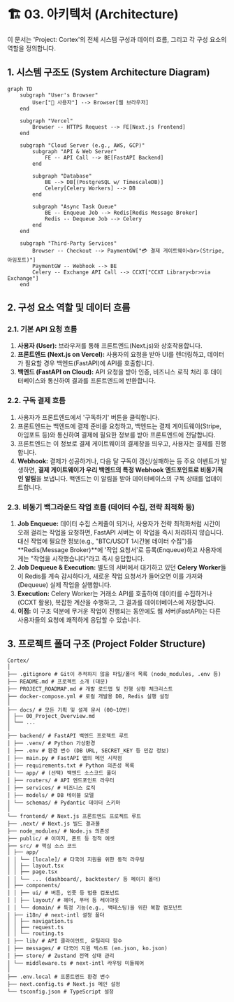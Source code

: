 # 🏗️ 03. 아키텍처 (Architecture)

이 문서는 'Project: Cortex'의 전체 시스템 구성과 데이터 흐름, 그리고 각 구성 요소의 역할을 정의합니다.

## 1. 시스템 구조도 (System Architecture Diagram)

```mermaid
graph TD
    subgraph "User's Browser"
        User["👤 사용자"] --> Browser[웹 브라우저]
    end

    subgraph "Vercel"
        Browser -- HTTPS Request --> FE[Next.js Frontend]
    end

    subgraph "Cloud Server (e.g., AWS, GCP)"
        subgraph "API & Web Server"
            FE -- API Call --> BE[FastAPI Backend]
        end

        subgraph "Database"
            BE --> DB[(PostgreSQL w/ TimescaleDB)]
            Celery[Celery Workers] --> DB
        end

        subgraph "Async Task Queue"
            BE -- Enqueue Job --> Redis[Redis Message Broker]
            Redis -- Dequeue Job --> Celery
        end
    end

    subgraph "Third-Party Services"
        Browser -- Checkout --> PaymentGW["💳 결제 게이트웨이<br>(Stripe, 아임포트)"]
        PaymentGW -- Webhook --> BE
        Celery -- Exchange API Call --> CCXT["CCXT Library<br>via Exchange"]
    end
```

## 2. 구성 요소 역할 및 데이터 흐름

### 2.1. 기본 API 요청 흐름

1. **사용자 (User):** 브라우저를 통해 프론트엔드(Next.js)와 상호작용합니다.
2. **프론트엔드 (Next.js on Vercel):** 사용자의 요청을 받아 UI를 렌더링하고, 데이터가 필요할 경우 백엔드(FastAPI)에 API를 호출합니다.
3. **백엔드 (FastAPI on Cloud):** API 요청을 받아 인증, 비즈니스 로직 처리 후 데이터베이스와 통신하여 결과를 프론트엔드에 반환합니다.

### 2.2. 구독 결제 흐름

1. 사용자가 프론트엔드에서 '구독하기' 버튼을 클릭합니다.
2. 프론트엔드는 백엔드에 결제 준비를 요청하고, 백엔드는 결제 게이트웨이(Stripe, 아임포트 등)와 통신하여 결제에 필요한 정보를 받아 프론트엔드에 전달합니다.
3. 프론트엔드는 이 정보로 결제 게이트웨이의 결제창을 띄우고, 사용자는 결제를 진행합니다.
4. **Webhook:** 결제가 성공하거나, 다음 달 구독이 갱신/실패하는 등 주요 이벤트가 발생하면, **결제 게이트웨이가 우리 백엔드의 특정 Webhook 엔드포인트로 비동기적인 알림**을 보냅니다. 백엔드는 이 알림을 받아 데이터베이스의 구독 상태를 업데이트합니다.

### 2.3. 비동기 백그라운드 작업 흐름 (데이터 수집, 전략 최적화 등)

1. **Job Enqueue:** 데이터 수집 스케줄이 되거나, 사용자가 전략 최적화처럼 시간이 오래 걸리는 작업을 요청하면, FastAPI 서버는 이 작업을 즉시 처리하지 않습니다. 대신 작업에 필요한 정보(e.g., "BTC/USDT 1시간봉 데이터 수집")를 **Redis(Message Broker)**에 '작업 요청서'로 등록(Enqueue)하고 사용자에게는 "작업을 시작했습니다"라고 즉시 응답합니다.
2. **Job Dequeue & Execution:** 별도의 서버에서 대기하고 있던 **Celery Worker**들이 Redis를 계속 감시하다가, 새로운 작업 요청서가 들어오면 이를 가져와(Dequeue) 실제 작업을 실행합니다.
3. **Execution:** Celery Worker는 거래소 API를 호출하여 데이터를 수집하거나(CCXT 활용), 복잡한 계산을 수행하고, 그 결과를 데이터베이스에 저장합니다.
4. **이점:** 이 구조 덕분에 무거운 작업이 진행되는 동안에도 웹 서버(FastAPI)는 다른 사용자들의 요청에 쾌적하게 응답할 수 있습니다.

## 3. 프로젝트 폴더 구조 (Project Folder Structure)

```text
Cortex/
│
├── .gitignore # Git이 추적하지 않을 파일/폴더 목록 (node_modules, .env 등)
├── README.md # 프로젝트 소개 (대문)
├── PROJECT_ROADMAP.md # 개발 로드맵 및 진행 상황 체크리스트
├── docker-compose.yml # 로컬 개발용 DB, Redis 실행 설정
│
├── docs/ # 모든 기획 및 설계 문서 (00~10번)
│ ├── 00_Project_Overview.md
│ └── ...
│
├── backend/ # FastAPI 백엔드 프로젝트 루트
│ ├── .venv/ # Python 가상환경
│ ├── .env # 환경 변수 (DB URL, SECRET_KEY 등 민감 정보)
│ ├── main.py # FastAPI 앱의 메인 시작점
│ ├── requirements.txt # Python 의존성 목록
│ └── app/ # (선택) 백엔드 소스코드 폴더
│ ├── routers/ # API 엔드포인트 라우터
│ ├── services/ # 비즈니스 로직
│ ├── models/ # DB 테이블 모델
│ └── schemas/ # Pydantic 데이터 스키마
│
└── frontend/ # Next.js 프론트엔드 프로젝트 루트
├── .next/ # Next.js 빌드 결과물
├── node_modules/ # Node.js 의존성
├── public/ # 이미지, 폰트 등 정적 에셋
├── src/ # 핵심 소스 코드
│ ├── app/
│ │ └── [locale]/ # 다국어 지원을 위한 동적 라우팅
│ │ ├── layout.tsx
│ │ ├── page.tsx
│ │ └── ... (dashboard/, backtester/ 등 페이지 폴더)
│ ├── components/
│ │ ├── ui/ # 버튼, 인풋 등 범용 컴포넌트
│ │ ├── layout/ # 헤더, 푸터 등 레이아웃
│ │ └── domain/ # 특정 기능(e.g., 백테스팅)을 위한 복합 컴포넌트
│ ├── i18n/ # next-intl 설정 폴더
│ │ ├── navigation.ts
│ │ ├── request.ts
│ │ └── routing.ts
│ ├── lib/ # API 클라이언트, 유틸리티 함수
│ ├── messages/ # 다국어 지원 텍스트 (en.json, ko.json)
│ ├── store/ # Zustand 전역 상태 관리
│ └── middleware.ts # next-intl 라우팅 미들웨어
│
├── .env.local # 프론트엔드 환경 변수
├── next.config.ts # Next.js 메인 설정
└── tsconfig.json # TypeScript 설정
```
